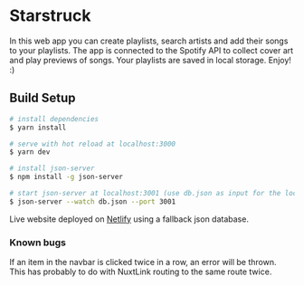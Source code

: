 # Starstruck

In this web app you can create playlists, search artists and add their songs to your playlists. The app is connected to the Spotify API to collect cover art and play previews of songs. Your playlists are saved in local storage. Enjoy! :)

## Build Setup

```bash
# install dependencies
$ yarn install

# serve with hot reload at localhost:3000
$ yarn dev

# install json-server
$ npm install -g json-server

# start json-server at localhost:3001 (use db.json as input for the local database)
$ json-server --watch db.json --port 3001
```

Live website deployed on [Netlify](https://starstruck.netlify.app) using a fallback json database.

### Known bugs
If an item in the navbar is clicked twice in a row, an error will be thrown. This has probably to do with NuxtLink routing to the same route twice.
